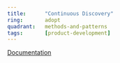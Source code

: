 ```yaml
---
title:      "Continuous Discovery"
ring:       adopt
quadrant:   methods-and-patterns
tags:       [product-development]
---
```



<a href="https://docs.communityhealthtoolkit.org/contribute/medic/product-development-process/continuous-discovery-overview/">Documentation</a>